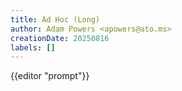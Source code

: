 ```yaml
---
title: Ad Hoc (Long)
author: Adam Powers <apowers@ato.ms>
creationDate: 20250816
labels: []
---
```


{{editor "prompt"}}
